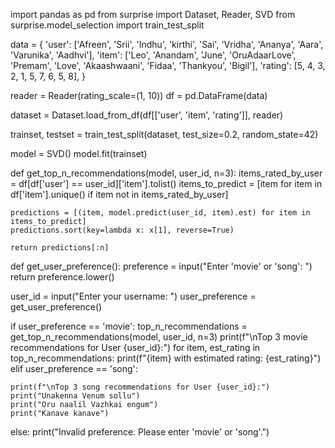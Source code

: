 import pandas as pd
from surprise import Dataset, Reader, SVD
from surprise.model_selection import train_test_split


data = {
    'user': ['Afreen', 'Srii', 'Indhu', 'kirthi', 'Sai', 'Vridha', 'Ananya', 'Aara', 'Varunika', 'Aadhvi'],
    'item': ['Leo', 'Anandam', 'June', 'OruAdaarLove', 'Premam', 'Love', 'Akaashwaani', 'Fidaa', 'Thankyou', 'Bigil'],
    'rating': [5, 4, 3, 2, 1, 5, 7, 6, 5, 8],
}

reader = Reader(rating_scale=(1, 10)) 
df = pd.DataFrame(data)


dataset = Dataset.load_from_df(df[['user', 'item', 'rating']], reader)


trainset, testset = train_test_split(dataset, test_size=0.2, random_state=42)


model = SVD()
model.fit(trainset)


def get_top_n_recommendations(model, user_id, n=3):
    items_rated_by_user = df[df['user'] == user_id]['item'].tolist()
    items_to_predict = [item for item in df['item'].unique() if item not in items_rated_by_user]

    predictions = [(item, model.predict(user_id, item).est) for item in items_to_predict]
    predictions.sort(key=lambda x: x[1], reverse=True)

    return predictions[:n]


def get_user_preference():
    preference = input("Enter 'movie' or 'song': ")
    return preference.lower()


user_id = input("Enter your username: ")
user_preference = get_user_preference()

if user_preference == 'movie':
    top_n_recommendations = get_top_n_recommendations(model, user_id, n=3)
    print(f"\nTop 3 movie recommendations for User {user_id}:")
    for item, est_rating in top_n_recommendations:
        print(f"{item} with estimated rating: {est_rating}")
elif user_preference == 'song':
   
    print(f"\nTop 3 song recommendations for User {user_id}:")
    print("Unakenna Venum sollu")
    print("Oru naalil Vazhkai engum")
    print("Kanave kanave")
else:
    print("Invalid preference. Please enter 'movie' or 'song'.")
